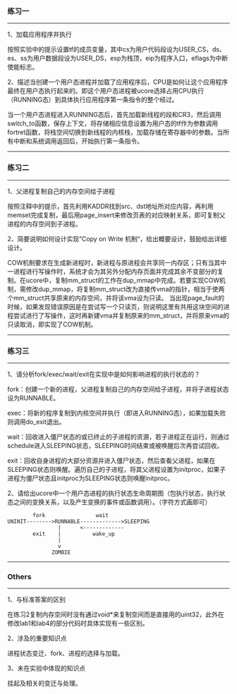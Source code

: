 ### 练习一
---

1、加载应用程序并执行

按照实验中的提示设置tf的成员变量，其中cs为用户代码段设为USER_CS，ds、es、ss为用户数据段设为USER_DS，esp为栈顶，eip为程序入口，eflags为中断使能标志。

2、描述当创建一个用户态进程并加载了应用程序后，CPU是如何让这个应用程序最终在用户态执行起来的。即这个用户态进程被ucore选择占用CPU执行（RUNNING态）到具体执行应用程序第一条指令的整个经过。

当一个用户态进程进入RUNNING态后，首先加载新线程的段和CR3，然后调用switch_to函数，保存上下文，将存储相应信息设置为用户态的tf作为参数调用fortret函数，将栈空间切换到新线程的内核栈，加载存储在寄存器中的参数。当所有中断和系统调用返回后，开始执行第一条指令。

---
### 练习二
---

1、父进程复制自己的内存空间给子进程

按照注释中的提示，首先利用KADDR找到src、dst地址所对应内容，再利用memset完成复制，最后用page_insert来修改页表的对应映射关系，即可复制父进程的内存空间到子进程。

2、简要说明如何设计实现”Copy on Write 机制“，给出概要设计，鼓励给出详细设计。

COW机制要求在生成新进程时，新进程与原进程会共享同一内存区；只有当其中一进程进行写操作时，系统才会为其另外分配内存页面并完成其余不变部分的复制。在ucore中，复制mm_struct的工作在dup_mmap中完成。若要实现COW机制，需修改dup_mmap，将复制mm_struct改为直接传vma的指针，相当于使两个mm_struct共享原来的内存空间，并将该vma设为只读。 当出现page_fault的时候，如果发现错误原因是在尝试写一个只读页，则说明这里有共用这块空间的进程尝试进行了写操作，这时再新建vma并复制原来的mm_struct，并将原来vma的只读取消，即实现了COW机制。

---
### 练习三
---

1、请分析fork/exec/wait/exit在实现中是如何影响进程的执行状态的？

fork：创建一个新的进程，父进程复制自己的内存空间给子进程，并将子进程状态设为RUNNABLE。

exec：将新的程序复制到内核空间并执行（即进入RUNNING态），如果加载失败则调用do_exit退出。

wait：回收进入僵尸状态的或已终止的子进程的资源，若子进程正在运行，则通过schedule进入SLEEPING状态，SLEEPING时间结束或被唤醒后次再尝试回收。

exit：回收自身进程的大部分资源并进入僵尸状态，然后查看父进程，如果在SLEEPING状态则唤醒。遍历自己的子进程，将其父进程设置为initproc，如果子进程为僵尸状态且initproc为SLEEPING状态则唤醒initproc。 


2、请给出ucore中一个用户态进程的执行状态生命周期图（包执行状态，执行状态之间的变换关系，以及产生变换的事件或函数调用）。（字符方式画即可）

```
        fork                wait
UNINIT-------->RUNNABLE------------->SLEEPING
                |      <-------------
        exit    |          wake_up
                |
                v
              ZOMBIE
```

---
### Others
---

1、与标准答案的区别

在练习2复制内存空间时没有通过void*来复制空间而是直接用的uint32，此外在修改lab1和lab4的部分代码时具体实现有一些区别。

2、涉及的重要知识点

进程状态变迁、fork、进程的选择与加载。

3、未在实验中体现的知识点

挂起及相关的变迁与处理。



















